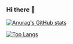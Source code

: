 ### Hi there 👋

[![Anurag's GitHub stats](https://github-readme-stats.vercel.app/api?username=sehvdi&show_icons=true&theme=radical)](https://github.com/sehvdi)

[![Top Langs](https://github-readme-stats.vercel.app/api/top-langs/?username=sehvdi&layout=compact&theme=radical&card_width=445)](https://github.com/sehvdi)

<!--
**sehvdi/sehvdi** is a ✨ _special_ ✨ repository because its `README.md` (this file) appears on your GitHub profile.

Here are some ideas to get you started:

- 🔭 I’m currently working on ...
- 🌱 I’m currently learning ...
- 👯 I’m looking to collaborate on ...
- 🤔 I’m looking for help with ...
- 💬 Ask me about ...
- 📫 How to reach me: ...
- 😄 Pronouns: ...
- ⚡ Fun fact: ...
-->
